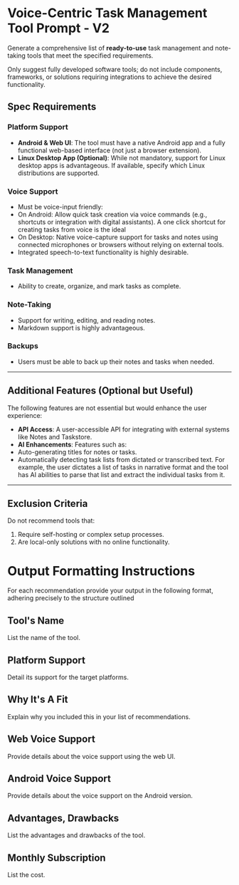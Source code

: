 # Voice-Centric Task Management Tool Prompt - V2

Generate a comprehensive list of **ready-to-use** task management and note-taking tools that meet the specified requirements. 

Only suggest fully developed software tools; do not include components, frameworks, or solutions requiring integrations to achieve the desired functionality.

## Spec Requirements

### **Platform Support**
- **Android & Web UI**: The tool must have a native Android app and a fully functional web-based interface (not just a browser extension). 
- **Linux Desktop App (Optional)**: While not mandatory, support for Linux desktop apps is advantageous. If available, specify which Linux distributions are supported.

### **Voice Support**
- Must be voice-input friendly:
- On Android: Allow quick task creation via voice commands (e.g., shortcuts or integration with digital assistants). A one click shortcut for creating tasks from voice is the ideal 
- On Desktop: Native voice-capture support for tasks and notes using connected microphones or browsers without relying on external tools.
- Integrated speech-to-text functionality is highly desirable.

### **Task Management**
- Ability to create, organize, and mark tasks as complete.

### **Note-Taking**
- Support for writing, editing, and reading notes.
- Markdown support is highly advantageous.

### **Backups**
- Users must be able to back up their notes and tasks when needed.

---

## **Additional Features (Optional but Useful)**

The following features are not essential but would enhance the user experience:

- **API Access**: A user-accessible API for integrating with external systems like Notes and Taskstore.
- **AI Enhancements**: Features such as:
- Auto-generating titles for notes or tasks.
- Automatically detecting task lists from dictated or transcribed text. For example, the user dictates a list of tasks in narrative format and the tool has AI abilities to parse that list and extract the individual tasks from it. 

---

## **Exclusion Criteria**

Do not recommend tools that:
1. Require self-hosting or complex setup processes.
2. Are local-only solutions with no online functionality.

# Output Formatting Instructions 

For each recommendation provide your output in the following format, adhering precisely to the structure outlined


## Tool's Name
List the name of the tool. 

## Platform Support

Detail its support for the target platforms. 

## Why It's A Fit
Explain why you included this in your list of recommendations. 

## Web Voice Support

Provide details about the voice support using the web UI.

## Android Voice Support

Provide details about the voice support on the Android version. 

## Advantages, Drawbacks

List the advantages and drawbacks of the tool. 

## Monthly Subscription

List the cost. 